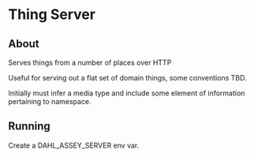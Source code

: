 # Thing Server

## About

Serves things from a number of places over HTTP

Useful for serving out a flat set of domain things, some conventions TBD.

Initially must infer a media type and include some element of information
pertaining to namespace.


## Running

Create a DAHL_ASSEY_SERVER env var.
